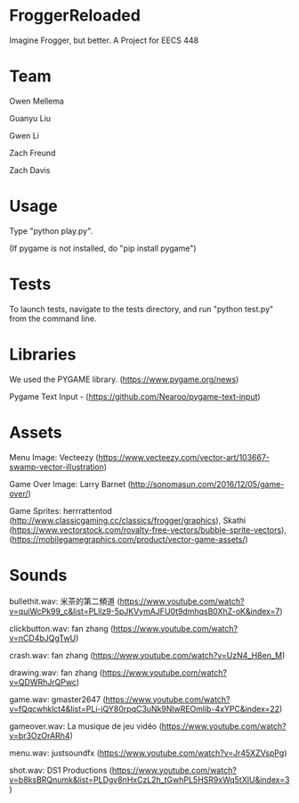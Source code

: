 # FroggerReloaded
Imagine Frogger, but better. A Project for EECS 448

# Team
Owen Mellema

Guanyu Liu

Gwen Li

Zach Freund

Zach Davis

# Usage


Type "python play.py". 

(If pygame is not installed, do "pip install pygame")

# Tests

To launch tests, navigate to the tests directory, and run "python test.py" from the command line.

# Libraries

We used the PYGAME library. (https://www.pygame.org/news)

Pygame Text Input - (https://github.com/Nearoo/pygame-text-input)

# Assets

Menu Image: Vecteezy (https://www.vecteezy.com/vector-art/103667-swamp-vector-illustration)

Game Over Image: Larry Barnet (http://sonomasun.com/2016/12/05/game-over/)

Game Sprites: herrrattentod (http://www.classicgaming.cc/classics/frogger/graphics), Skathi (https://www.vectorstock.com/royalty-free-vectors/bubble-sprite-vectors), (https://mobilegamegraphics.com/product/vector-game-assets/)

# Sounds
bullethit.wav: 米茶的第二頻道 (https://www.youtube.com/watch?v=quiWcPk99_c&list=PLllz9-5pJKVymAJFU0t9dmhqsB0XhZ-oK&index=7)

clickbutton.wav: fan zhang (https://www.youtube.com/watch?v=nCD4bJQgTwU)

crash.wav: fan zhang (https://www.youtube.com/watch?v=UzN4_H8en_M)

drawing.wav: fan zhang (https://www.youtube.com/watch?v=QDWRhJrQPwc)

game.wav: gmaster2647 (https://www.youtube.com/watch?v=fQqcwhklct4&list=PLi-jQY80rpqC3uNk9NlwREOmlib-4xYPC&index=22)

gameover.wav: La musique de jeu vidéo (https://www.youtube.com/watch?v=br3OzOrARh4)

menu.wav: justsoundfx (https://www.youtube.com/watch?v=Jr45XZVspPg)

shot.wav: DS1 Productions (https://www.youtube.com/watch?v=b8ksBRQnumk&list=PLDgv8nHxCzL2h_tGwhPL5HSR9xWq5tXIU&index=3)
